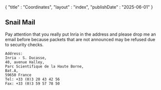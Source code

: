 {
"title" : "Coordinates",
"layout" : "index",
"publishDate" : "2025-06-01"
}

## Snail Mail

Pay attention that you really put Inria in the address and please drop me an email before because packets that are not announced may be refused due to security checks.

```
Address:
Inria - S. Ducasse, 
40, avenue Halley,
Parc Scientifique de la Haute Borne,
Bat.A,
59650 France
Tel: +33 (0)3 20 43 42 56
Fax: +33 (0)3 59 57 78 50
```
